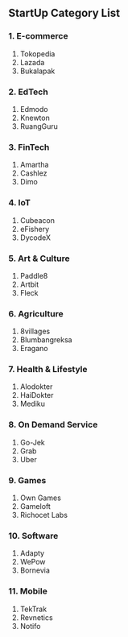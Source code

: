 ## StartUp Category List

### 1. E-commerce
  1. Tokopedia
  2. Lazada
  3. Bukalapak
### 2. EdTech
  1. Edmodo
  2. Knewton
  3. RuangGuru
### 3. FinTech
  1. Amartha
  2. Cashlez
  3. Dimo
### 4. IoT
  1. Cubeacon
  2. eFishery
  3. DycodeX
### 5. Art & Culture
  1. Paddle8
  2. Artbit
  3. Fleck
### 6. Agriculture
  1. 8villages
  2. Blumbangreksa
  3. Eragano
### 7. Health & Lifestyle
  1. Alodokter
  2. HaiDokter
  3. Mediku
### 8. On Demand Service
  1. Go-Jek
  2. Grab
  3. Uber
### 9. Games
  1. Own Games
  2. Gameloft
  3. Richocet Labs
### 10. Software
  1. Adapty
  2. WePow
  3. Bornevia
### 11. Mobile
  1. TekTrak
  2. Revnetics
  3. Notifo
